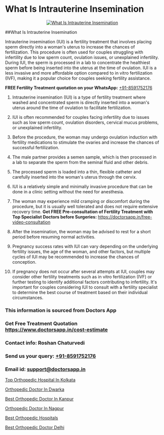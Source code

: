 # What Is Intrauterine Insemination

<p align="center">
  <a href="https://doctorsapp.in/treatment/female-infertility">
    <img src="https://doctorsapp.in/uploads/treatment_image/female_infertility.jpg" alt="What Is Intrauterine Insemination">
  </a>
</p>
##What Is Intrauterine Insemination

Intrauterine insemination (IUI) is a fertility treatment that involves placing sperm directly into a woman's uterus to increase the chances of fertilization. This procedure is often used for couples struggling with infertility due to low sperm count, ovulation issues, or unexplained infertility. During IUI, the sperm is processed in a lab to concentrate the healthiest sperm before being inserted into the uterus at the time of ovulation. IUI is a less invasive and more affordable option compared to in vitro fertilization (IVF), making it a popular choice for couples seeking fertility assistance.

**FREE Fertility Treatment quotation on your WhatsApp:**  [+91-8591752176](https://api.whatsapp.com/send?phone=8591752176)

1) Intrauterine insemination (IUI) is a type of fertility treatment where washed and concentrated sperm is directly inserted into a woman's uterus around the time of ovulation to facilitate fertilization.
  
2) IUI is often recommended for couples facing infertility due to issues such as low sperm count, ovulation disorders, cervical mucus problems, or unexplained infertility.
3) Before the procedure, the woman may undergo ovulation induction with fertility medications to stimulate the ovaries and increase the chances of successful fertilization.
4) The male partner provides a semen sample, which is then processed in a lab to separate the sperm from the seminal fluid and other debris.
5) The processed sperm is loaded into a thin, flexible catheter and carefully inserted into the woman's uterus through the cervix.
6) IUI is a relatively simple and minimally invasive procedure that can be done in a clinic setting without the need for anesthesia.
7) The woman may experience mild cramping or discomfort during the procedure, but it is usually well tolerated and does not require extensive recovery time.
**Get FREE Pre-consultation of Fertility Treatment with Top Specialist Doctors before Surgeries:** https://doctorsapp.in/free-video-consultation
8) After the insemination, the woman may be advised to rest for a short period before resuming normal activities.
9) Pregnancy success rates with IUI can vary depending on the underlying fertility issues, the age of the woman, and other factors, but multiple cycles of IUI may be recommended to increase the chances of conception.
10) If pregnancy does not occur after several attempts at IUI, couples may consider other fertility treatments such as in vitro fertilization (IVF) or further testing to identify additional factors contributing to infertility. It's important for couples considering IUI to consult with a fertility specialist to determine the best course of treatment based on their individual circumstances.

### This information is sourced from Doctors App 
### Get Free Treatment Quotation https://www.doctorsapp.in/cost-estimate
### Contact info: Roshan Chaturvedi 
### Send us your query: [+91-8591752176](https://api.whatsapp.com/send?phone=8591752176) 
### Email id: support@doctorsapp.in

[Top Orthopedic Hospital In Kolkata](https://www.linkedin.com/pulse/top-orthopedic-hospital-kolkata-doctorsapp-dhaka-z4poe?trackingId=U1EWjSmYl%2FzfLfjjA90Uaw%3D%3D&lipi=urn%3Ali%3Apage%3Ad_flagship3_company_admin%3Bo%2BosOGJBSO63YocmsfjAZA%3D%3D)

[Orthopedic Doctor In Dwarka](https://www.linkedin.com/pulse/orthopedic-doctor-dwarka-doctorsapp-chittagong-d3poe?trackingId=qvurFQVBM1g%2FEbp%2FxA0PLg%3D%3D&lipi=urn%3Ali%3Apage%3Ad_flagship3_company_admin%3BddPc4oDaSTuh6mJcYb9fAg%3D%3D)

[Best Orthopedic Doctor In Kanpur](https://medium.com/@vimalrana22/best-orthopedic-doctor-in-kanpur-29a81a7eb859)

[Orthopedic Doctor In Nagpur](https://medium.com/@vimalrana22/orthopedic-doctor-in-nagpur-fb86f7f294aa)

[Best Orthopedic Hospitals](https://doctors-apps.github.io/doctorsapp/best-orthopedic-hospitals)

[Best Orthopedic Doctor Delhi](https://doctors-apps.github.io/doctorsapp/best-orthopedic-doctor-delhi)

